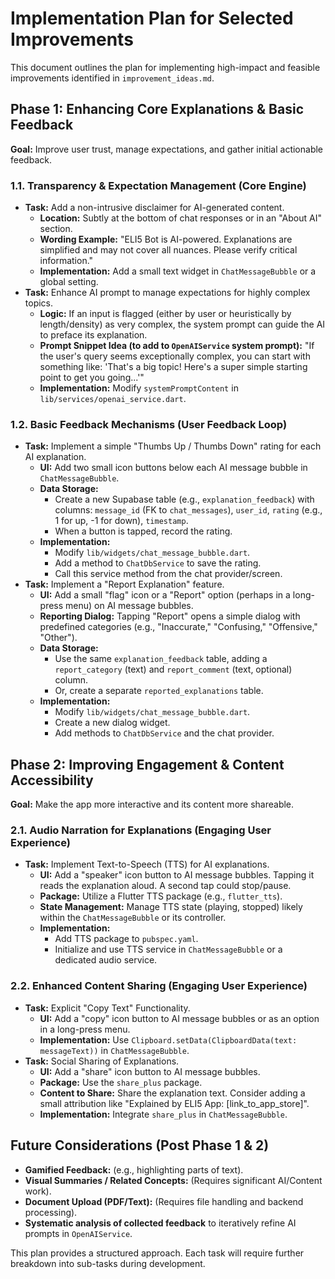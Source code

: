 # Implementation Plan for Selected Improvements

This document outlines the plan for implementing high-impact and feasible improvements identified in `improvement_ideas.md`.

## Phase 1: Enhancing Core Explanations & Basic Feedback

**Goal:** Improve user trust, manage expectations, and gather initial actionable feedback.

### 1.1. Transparency & Expectation Management (Core Engine)

*   **Task:** Add a non-intrusive disclaimer for AI-generated content.
    *   **Location:** Subtly at the bottom of chat responses or in an "About AI" section.
    *   **Wording Example:** "ELI5 Bot is AI-powered. Explanations are simplified and may not cover all nuances. Please verify critical information."
    *   **Implementation:** Add a small text widget in `ChatMessageBubble` or a global setting.
*   **Task:** Enhance AI prompt to manage expectations for highly complex topics.
    *   **Logic:** If an input is flagged (either by user or heuristically by length/density) as very complex, the system prompt can guide the AI to preface its explanation.
    *   **Prompt Snippet Idea (to add to `OpenAIService` system prompt):** "If the user's query seems exceptionally complex, you can start with something like: 'That's a big topic! Here's a super simple starting point to get you going...'"
    *   **Implementation:** Modify `systemPromptContent` in `lib/services/openai_service.dart`.

### 1.2. Basic Feedback Mechanisms (User Feedback Loop)

*   **Task:** Implement a simple "Thumbs Up / Thumbs Down" rating for each AI explanation.
    *   **UI:** Add two small icon buttons below each AI message bubble in `ChatMessageBubble`.
    *   **Data Storage:**
        *   Create a new Supabase table (e.g., `explanation_feedback`) with columns: `message_id` (FK to `chat_messages`), `user_id`, `rating` (e.g., 1 for up, -1 for down), `timestamp`.
        *   When a button is tapped, record the rating.
    *   **Implementation:**
        *   Modify `lib/widgets/chat_message_bubble.dart`.
        *   Add a method to `ChatDbService` to save the rating.
        *   Call this service method from the chat provider/screen.
*   **Task:** Implement a "Report Explanation" feature.
    *   **UI:** Add a small "flag" icon or a "Report" option (perhaps in a long-press menu) on AI message bubbles.
    *   **Reporting Dialog:** Tapping "Report" opens a simple dialog with predefined categories (e.g., "Inaccurate," "Confusing," "Offensive," "Other").
    *   **Data Storage:**
        *   Use the same `explanation_feedback` table, adding a `report_category` (text) and `report_comment` (text, optional) column.
        *   Or, create a separate `reported_explanations` table.
    *   **Implementation:**
        *   Modify `lib/widgets/chat_message_bubble.dart`.
        *   Create a new dialog widget.
        *   Add methods to `ChatDbService` and the chat provider.

## Phase 2: Improving Engagement & Content Accessibility

**Goal:** Make the app more interactive and its content more shareable.

### 2.1. Audio Narration for Explanations (Engaging User Experience)

*   **Task:** Implement Text-to-Speech (TTS) for AI explanations.
    *   **UI:** Add a "speaker" icon button to AI message bubbles. Tapping it reads the explanation aloud. A second tap could stop/pause.
    *   **Package:** Utilize a Flutter TTS package (e.g., `flutter_tts`).
    *   **State Management:** Manage TTS state (playing, stopped) likely within the `ChatMessageBubble` or its controller.
    *   **Implementation:**
        *   Add TTS package to `pubspec.yaml`.
        *   Initialize and use TTS service in `ChatMessageBubble` or a dedicated audio service.

### 2.2. Enhanced Content Sharing (Engaging User Experience)

*   **Task:** Explicit "Copy Text" Functionality.
    *   **UI:** Add a "copy" icon button to AI message bubbles or as an option in a long-press menu.
    *   **Implementation:** Use `Clipboard.setData(ClipboardData(text: messageText))` in `ChatMessageBubble`.
*   **Task:** Social Sharing of Explanations.
    *   **UI:** Add a "share" icon button to AI message bubbles.
    *   **Package:** Use the `share_plus` package.
    *   **Content to Share:** Share the explanation text. Consider adding a small attribution like "Explained by ELI5 App: [link_to_app_store]".
    *   **Implementation:** Integrate `share_plus` in `ChatMessageBubble`.

## Future Considerations (Post Phase 1 & 2)

*   **Gamified Feedback:** (e.g., highlighting parts of text).
*   **Visual Summaries / Related Concepts:** (Requires significant AI/Content work).
*   **Document Upload (PDF/Text):** (Requires file handling and backend processing).
*   **Systematic analysis of collected feedback** to iteratively refine AI prompts in `OpenAIService`.

This plan provides a structured approach. Each task will require further breakdown into sub-tasks during development.
